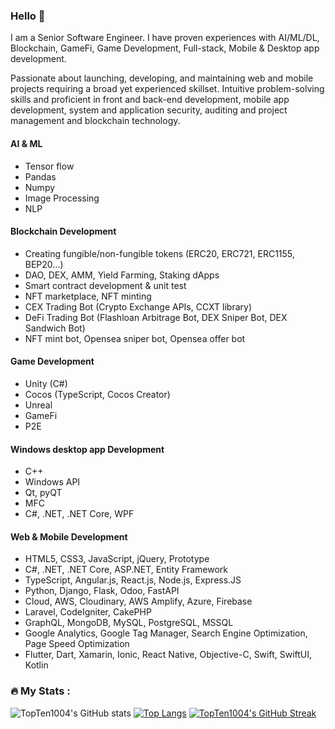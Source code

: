 ### Hello 👋

I am a Senior Software Engineer.
I have proven experiences with AI/ML/DL, Blockchain, GameFi, Game Development, Full-stack, Mobile & Desktop app development.

Passionate about launching, developing, and maintaining web and mobile projects requiring a
broad yet experienced skillset. Intuitive problem-solving skills and proficient in front and
back-end development, mobile app development, system and application security, auditing
and project management and blockchain technology.

#### AI & ML
- Tensor flow
- Pandas
- Numpy
- Image Processing
- NLP

#### Blockchain Development
- Creating fungible/non-fungible tokens (ERC20, ERC721, ERC1155, BEP20...)
- DAO, DEX, AMM, Yield Farming, Staking dApps
- Smart contract development & unit test
- NFT marketplace, NFT minting
- CEX Trading Bot (Crypto Exchange APIs, CCXT library)
- DeFi Trading Bot (Flashloan Arbitrage Bot, DEX Sniper Bot, DEX Sandwich Bot) 
- NFT mint bot, Opensea sniper bot, Opensea offer bot

#### Game Development
- Unity (C#)
- Cocos (TypeScript, Cocos Creator)
- Unreal
- GameFi
- P2E
  
#### Windows desktop app Development
- C++
- Windows API
- Qt, pyQT
- MFC
- C#, .NET, .NET Core, WPF

#### Web & Mobile Development
- HTML5, CSS3, JavaScript, jQuery, Prototype
- C#, .NET, .NET Core, ASP.NET, Entity Framework
- TypeScript, Angular.js, React.js, Node.js, Express.JS
- Python, Django, Flask, Odoo, FastAPI
- Cloud, AWS, Cloudinary, AWS Amplify, Azure, Firebase
- Laravel, CodeIgniter, CakePHP
- GraphQL, MongoDB, MySQL, PostgreSQL, MSSQL
- Google Analytics, Google Tag Manager, Search Engine Optimization, Page Speed Optimization
- Flutter, Dart, Xamarin, Ionic, React Native, Objective-C, Swift, SwiftUI, Kotlin 

### :fire: My Stats :
![TopTen1004's GitHub stats](https://github-readme-stats.vercel.app/api?username=topten1004&show_icons=true&theme=radical)
 [![Top Langs](https://github-readme-stats.vercel.app/api/top-langs/?username=topten1004&layout=compact&theme=vision-friendly-dark)](https://github.com/topten1004/github-readme-stats)
  [![TopTen1004's GitHub Streak](http://github-readme-streak-stats.herokuapp.com?user=topten1004&theme=dark&background=000000)](https://git.io/streak-stats)
